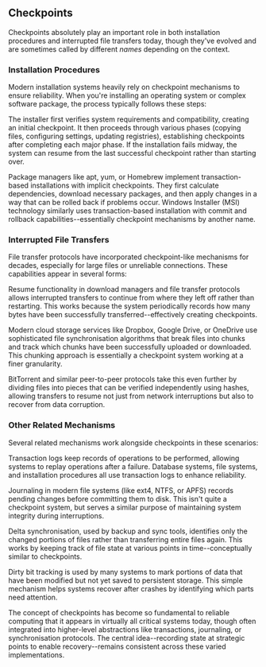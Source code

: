 
## Checkpoints

Checkpoints absolutely play an important role in both installation procedures and
interrupted file transfers today, though they've evolved and are sometimes called
by different *names* depending on the context.

### Installation Procedures

Modern installation systems heavily rely on checkpoint mechanisms to ensure reliability.
When you're installing an operating system or complex software package, the process
typically follows these steps:

  The installer first verifies system requirements and compatibility, creating an initial
  checkpoint. It then proceeds through various phases (copying files, configuring settings,
  updating registries), establishing checkpoints after completing each major phase. If the
  installation fails midway, the system can resume from the last successful checkpoint
  rather than starting over.

  Package managers like apt, yum, or Homebrew implement transaction-based installations
  with implicit checkpoints. They first calculate dependencies, download necessary packages,
  and then apply changes in a way that can be rolled back if problems occur.
  Windows Installer (MSI) technology similarly uses transaction-based installation with
  commit and rollback capabilities--essentially checkpoint mechanisms by another name.

### Interrupted File Transfers

File transfer protocols have incorporated checkpoint-like mechanisms for decades, especially
for large files or unreliable connections. These capabilities appear in several forms:

  Resume functionality in download managers and file transfer protocols allows interrupted
  transfers to continue from where they left off rather than restarting. This works because
  the system periodically records how many bytes have been successfully transferred--effectively
  creating checkpoints.

  Modern cloud storage services like Dropbox, Google Drive, or OneDrive use sophisticated
  file synchronisation algorithms that break files into chunks and track which chunks have
  been successfully uploaded or downloaded. This chunking approach is essentially a checkpoint
  system working at a finer granularity.

  BitTorrent and similar peer-to-peer protocols take this even further by dividing files
  into pieces that can be verified independently using hashes, allowing transfers to resume
  not just from network interruptions but also to recover from data corruption.

### Other Related Mechanisms

Several related mechanisms work alongside checkpoints in these scenarios:

Transaction logs keep records of operations to be performed, allowing systems to replay
operations after a failure. Database systems, file systems, and installation procedures
all use transaction logs to enhance reliability.

Journaling in modern file systems (like ext4, NTFS, or APFS) records pending changes
before committing them to disk. This isn't quite a checkpoint system, but serves a
similar purpose of maintaining system integrity during interruptions.

Delta synchronisation, used by backup and sync tools, identifies only the changed
portions of files rather than transferring entire files again. This works by keeping
track of file state at various points in time--conceptually similar to checkpoints.

Dirty bit tracking is used by many systems to mark portions of data that have been
modified but not yet saved to persistent storage. This simple mechanism helps systems
recover after crashes by identifying which parts need attention.

The concept of checkpoints has become so fundamental to reliable computing that it
appears in virtually all critical systems today, though often integrated into higher-level
abstractions like transactions, journaling, or synchronisation protocols. The central
idea--recording state at strategic points to enable recovery--remains consistent across
these varied implementations.
